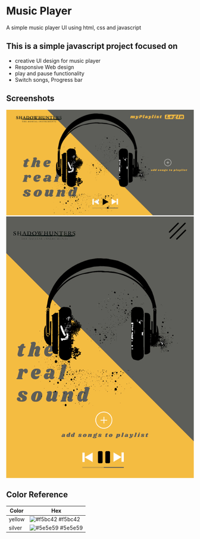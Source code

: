 
# Music Player

A simple music player UI using html, css and javascript


## This is a simple javascript project focused on

- creative UI design for music player
- Responsive Web design
- play and pause functionality
- Switch songs, Progress bar



## Screenshots

![preview on desktop view](https://github.com/SamhithMR/MusicPlayer/blob/main/resourses/preview.jpg)
![preview on mobile view](https://github.com/SamhithMR/MusicPlayer/blob/main/resourses/preview_mobileview.jpg)

## Color Reference

| Color             | Hex                                                                |
| ----------------- | ------------------------------------------------------------------ |
| yellow | ![#f5bc42](https://via.placeholder.com/150/f5bc42/808080%20?Text=Digital.com%20C/O%20https://placeholder.com/) #f5bc42 |
| silver | ![#5e5e59](https://via.placeholder.com/150/5e5e59/808080%20?Text=Digital.com%20C/O%20https://placeholder.com/) #5e5e59 |

